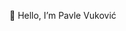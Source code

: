 👋 Hello, I’m Pavle Vuković

<!---
pvlvukovic/pvlvukovic is a ✨ special ✨ repository because its `README.md` (this file) appears on your GitHub profile.
You can click the Preview link to take a look at your changes.
--->
